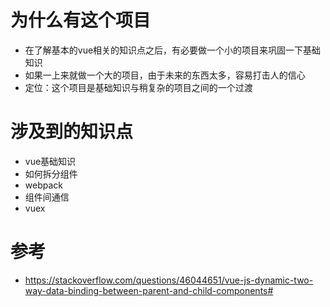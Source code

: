 # 为什么有这个项目
- 在了解基本的vue相关的知识点之后，有必要做一个小的项目来巩固一下基础知识
- 如果一上来就做一个大的项目，由于未来的东西太多，容易打击人的信心
- 定位：这个项目是基础知识与稍复杂的项目之间的一个过渡

# 涉及到的知识点
- vue基础知识
- 如何拆分组件
- webpack
- 组件间通信
- vuex

# 参考
- https://stackoverflow.com/questions/46044651/vue-js-dynamic-two-way-data-binding-between-parent-and-child-components#